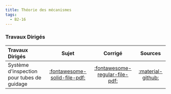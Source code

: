 ```yaml
---
title: Théorie des mécanismes 
tags:
  - B2-16
---
```




### Travaux Dirigés 
 
| Travaux Dirigés | Sujet | Corrigé | Sources  | 
| :-------------- | :---: | :-----: | :------: | 
| Système d'inspection pour tubes de guidage | [:fontawesome-solid-file-pdf:](https://github.com/xpessoles/ALL_PDF/blob/main/PDF/Cy_06_02_TD_05_Eclipse_Sujet.pdf) | [:fontawesome-regular-file-pdf:](https://github.com/xpessoles/ALL_PDF/blob/main/PDF/Cy_06_02_TD_05_Eclipse_Corrige.pdf) | [:material-github:](https://github.com/xpessoles/PSI_Cy_06_ChaineSolides/tree/main/Chapitre_02_Hyperstatisme/Cy_06_02_TD_05_Eclipse) | 



